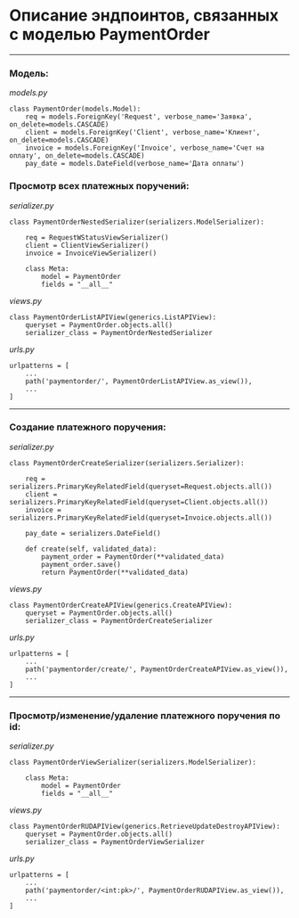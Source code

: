 # Описание эндпоинтов, связанных с моделью PaymentOrder

---
### Модель:
_models.py_
```
class PaymentOrder(models.Model):
    req = models.ForeignKey('Request', verbose_name='Заявка', on_delete=models.CASCADE)
    client = models.ForeignKey('Client', verbose_name='Клиент', on_delete=models.CASCADE)
    invoice = models.ForeignKey('Invoice', verbose_name='Счет на оплату', on_delete=models.CASCADE)
    pay_date = models.DateField(verbose_name='Дата оплаты')
```

### Просмотр всех платежных поручений:
_serializer.py_
```
class PaymentOrderNestedSerializer(serializers.ModelSerializer):

    req = RequestWStatusViewSerializer()
    client = ClientViewSerializer()
    invoice = InvoiceViewSerializer()

    class Meta:
        model = PaymentOrder
        fields = "__all__"
```

_views.py_
```
class PaymentOrderListAPIView(generics.ListAPIView):
    queryset = PaymentOrder.objects.all()
    serializer_class = PaymentOrderNestedSerializer
```

_urls.py_
```
urlpatterns = [
    ...
    path('paymentorder/', PaymentOrderListAPIView.as_view()),
    ...
]
```
---
### Создание платежного поручения:
_serializer.py_
```
class PaymentOrderCreateSerializer(serializers.Serializer):

    req = serializers.PrimaryKeyRelatedField(queryset=Request.objects.all())
    client = serializers.PrimaryKeyRelatedField(queryset=Client.objects.all())
    invoice = serializers.PrimaryKeyRelatedField(queryset=Invoice.objects.all())

    pay_date = serializers.DateField()

    def create(self, validated_data):
        payment_order = PaymentOrder(**validated_data)
        payment_order.save()
        return PaymentOrder(**validated_data)
```

_views.py_
```
class PaymentOrderCreateAPIView(generics.CreateAPIView):
    queryset = PaymentOrder.objects.all()
    serializer_class = PaymentOrderCreateSerializer
```

_urls.py_
```
urlpatterns = [
    ...
    path('paymentorder/create/', PaymentOrderCreateAPIView.as_view()),
    ...
]
```
---
### Просмотр/изменение/удаление платежного поручения по id:
_serializer.py_
```
class PaymentOrderViewSerializer(serializers.ModelSerializer):

    class Meta:
        model = PaymentOrder
        fields = "__all__"
```

_views.py_
```
class PaymentOrderRUDAPIView(generics.RetrieveUpdateDestroyAPIView):
    queryset = PaymentOrder.objects.all()
    serializer_class = PaymentOrderViewSerializer

```

_urls.py_
```
urlpatterns = [
    ...
    path('paymentorder/<int:pk>/', PaymentOrderRUDAPIView.as_view()),
    ...
]
```
